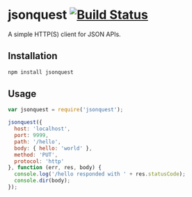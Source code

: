 # jsonquest [![Build Status](https://secure.travis-ci.org/mmalecki/jsonquest.png)](http://travis-ci.org/mmalecki/jsonquest)
A simple HTTP(S) client for JSON APIs.

## Installation
```sh
npm install jsonquest
```

## Usage
```js
var jsonquest = require('jsonquest');

jsonquest({
  host: 'localhost',
  port: 9999,
  path: '/hello',
  body: { hello: 'world' },
  method: 'PUT',
  protocol: 'http'
}, function (err, res, body) {
  console.log('/hello responded with ' + res.statusCode);
  console.dir(body);
});
```
